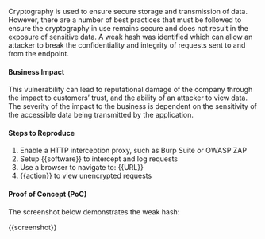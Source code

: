 Cryptography is used to ensure secure storage and transmission of data. However, there are a number of best practices that must be followed to ensure the cryptography in use remains secure and does not result in the exposure of sensitive data. A weak hash was identified which can allow an attacker to break the confidentiality and integrity of requests sent to and from the endpoint.

#### Business Impact

This vulnerability can lead to reputational damage of the company through the impact to customers’ trust, and the ability of an attacker to view data. The severity of the impact to the business is dependent on the sensitivity of the accessible data being transmitted by the application.

#### Steps to Reproduce

1. Enable a HTTP interception proxy, such as Burp Suite or OWASP ZAP
1. Setup {{software}} to intercept and log requests
1. Use a browser to navigate to: {{URL}}
1. {{action}} to view unencrypted requests

#### Proof of Concept (PoC)

The screenshot below demonstrates the weak hash:

{{screenshot}}
